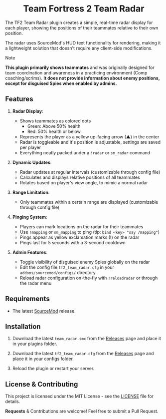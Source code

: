 <h1 align="center">Team Fortress 2 Team Radar</h1>

The TF2 Team Radar plugin creates a simple, real-time radar display for each player, showing the positions of their teammates relative to their own position. 

The radar uses SourceMod's HUD text functionality for rendering, making it a lightweight solution that doesn't require any client-side modifications.

> [!NOTE]
> **This plugin primarily shows teammates** and was originally designed for team coordination and awareness in a practicing environment (Comp coaching/scrims). **It does not provide information about enemy positions, except for disguised Spies when enabled by admins.**

## Features

1. **Radar Display**:
   - Shows teammates as colored dots
     - Green: Above 50% health
     - Red: 50% health or below
   - Represents the player as a yellow up-facing arrow (▲) in the center
   - Radar is toggleable and it's position is adjustable, settings are saved per player
   - Everything neatly packed under a `!radar` or `sm_radar` command

2. **Dynamic Updates**:
   - Radar updates at regular intervals (customizable through config file)
   - Calculates and displays relative positions of all teammates
   - Rotates based on player's view angle, to mimic a normal radar

3. **Range Limitation**:
   - Only teammates within a certain range are displayed (customizable through config file)

4. **Pinging System**:
   - Players can mark locations on the radar for their teammates
   - Use `!mapping` or `sm_mapping` to ping (tip: `bind <key> "say /mapping"`)
   - Pings appear as yellow exclamation marks (!) on the radar
   - Pings last for 5 seconds with a 3-second cooldown

5. **Admin Features**:
   - Toggle visibility of disguised enemy Spies globally on the radar
   - Edit the config file `tf2_team_radar.cfg` in your `addons/sourcemod/configs/` directory.
   - Reload radar configuration on-the-fly with `!reloadradar` or through the radar menu

## Requirements

- The latest [SourceMod](https://www.sourcemod.net/downloads.php) release.

## Installation

1. Download the latest `team_radar.smx` from the [Releases](https://github.com/vexx-sm/tf2-team-radar/releases) page and place it in your plugins folder.
	
2. Download the latest `tf2_team_radar.cfg` from the [Releases](https://github.com/vexx-sm/tf2-team-radar/releases) page and place it in your configs folder.
	
3. Reload the plugin or restart your server.

## License & Contributing

This project is licensed under the MIT License - see the [LICENSE](LICENSE) file for details.

**Requests** & Contributions are welcome! Feel free to submit a Pull Request.